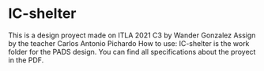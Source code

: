 # IC-shelter
This is a design proyect made on ITLA 2021 C3 by Wander Gonzalez Assign  by the teacher Carlos Antonio Pichardo
How to use:
IC-shelter is the work folder for the PADS design.
You can find all specifications about the proyect in the PDF.
